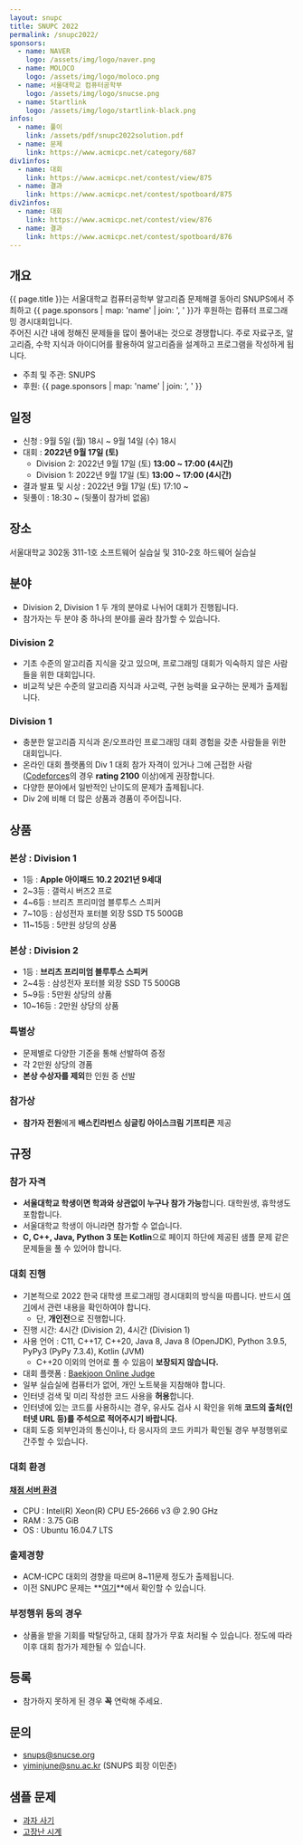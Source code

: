 ```yaml
---
layout: snupc
title: SNUPC 2022
permalink: /snupc2022/
sponsors:
  - name: NAVER
    logo: /assets/img/logo/naver.png
  - name: MOLOCO
    logo: /assets/img/logo/moloco.png
  - name: 서울대학교 컴퓨터공학부
    logo: /assets/img/logo/snucse.png
  - name: Startlink
    logo: /assets/img/logo/startlink-black.png
infos:
  - name: 풀이
    link: /assets/pdf/snupc2022solution.pdf
  - name: 문제
    link: https://www.acmicpc.net/category/687
div1infos:
  - name: 대회
    link: https://www.acmicpc.net/contest/view/875
  - name: 결과
    link: https://www.acmicpc.net/contest/spotboard/875
div2infos:
  - name: 대회
    link: https://www.acmicpc.net/contest/view/876
  - name: 결과
    link: https://www.acmicpc.net/contest/spotboard/876
---
```


## 개요
{{ page.title }}는 서울대학교 컴퓨터공학부 알고리즘 문제해결 동아리 SNUPS에서 주최하고 {{ page.sponsors | map: 'name' | join: ', ' }}가 후원하는 컴퓨터 프로그래밍 경시대회입니다.  
 주어진 시간 내에 정해진 문제들을 많이 풀어내는 것으로 경쟁합니다. 주로 자료구조, 알고리즘, 수학 지식과 아이디어를 활용하여 알고리즘을 설계하고 프로그램을 작성하게 됩니다.  
- 주최 및 주관: SNUPS
- 후원: {{ page.sponsors | map: 'name' | join: ', ' }}


## 일정
- 신청 : 9월 5일 (월) 18시 ~ 9월 14일 (수) 18시
- 대회 : **2022년 9월 17일 (토)**
    - Division 2: 2022년 9월 17일 (토) **13:00 ~ 17:00 (4시간)**
    - Division 1: 2022년 9월 17일 (토) **13:00 ~ 17:00 (4시간)**
- 결과 발표 및 시상 : 2022년 9월 17일 (토) 17:10 ~
- 뒷풀이 : 18:30 ~ (뒷풀이 참가비 없음)

## 장소
서울대학교 302동 311-1호 소프트웨어 실습실 및 310-2호 하드웨어 실습실

## 분야
- Division 2, Division 1 두 개의 분야로 나뉘어 대회가 진행됩니다.
- 참가자는 두 분야 중 하나의 분야를 골라 참가할 수 있습니다.

### Division 2
- 기초 수준의 알고리즘 지식을 갖고 있으며, 프로그래밍 대회가 익숙하지 않은 사람들을 위한 대회입니다.
- 비교적 낮은 수준의 알고리즘 지식과 사고력, 구현 능력을 요구하는 문제가 출제됩니다.

### Division 1
- 충분한 알고리즘 지식과 온/오프라인 프로그래밍 대회 경험을 갖춘 사람들을 위한 대회입니다.
- 온라인 대회 플랫폼의 Div 1 대회 참가 자격이 있거나 그에 근접한 사람([Codeforces](https://codeforces.com/)의 경우 **rating 2100** 이상)에게 권장합니다.
- 다양한 분야에서 일반적인 난이도의 문제가 출제됩니다.
- Div 2에 비해 더 많은 상품과 경품이 주어집니다.

## 상품

### 본상 : Division 1
- 1등 : **Apple 아이패드 10.2 2021년 9세대**
- 2~3등 : 갤럭시 버즈2 프로
- 4~6등 : 브리츠 프리미엄 블루투스 스피커
- 7~10등 : 삼성전자 포터블 외장 SSD T5 500GB
- 11~15등 : 5만원 상당의 상품

### 본상 : Division 2
- 1등 : **브리츠 프리미엄 블루투스 스피커**
- 2~4등 : 삼성전자 포터블 외장 SSD T5 500GB
- 5~9등 : 5만원 상당의 상품
- 10~16등 : 2만원 상당의 상품

### 특별상
- 문제별로 다양한 기준을 통해 선발하여 증정
- 각 2만원 상당의 경품
- **본상 수상자를 제외**한 인원 중 선발

### 참가상
- **참가자 전원**에게 **배스킨라빈스 싱글킹 아이스크림 기프티콘** 제공

## 규정

### 참가 자격
- **서울대학교 학생이면 학과와 상관없이 누구나 참가 가능**합니다. 대학원생, 휴학생도 포함합니다.
- 서울대학교 학생이 아니라면 참가할 수 없습니다.
- **C, C++, Java, Python 3 또는 Kotlin**으로 페이지 하단에 제공된 샘플 문제 같은 문제들을 풀 수 있어야 합니다.

### 대회 진행
- 기본적으로 2022 한국 대학생 프로그래밍 경시대회의 방식을 따릅니다. 반드시 [여기](http://icpckorea.org/archives/942)에서 관련 내용을 확인하여야 합니다.
    - 단, **개인전**으로 진행합니다.
- 진행 시간: 4시간 (Division 2), 4시간 (Division 1)
- 사용 언어 : C11, C++17, C++20, Java 8, Java 8 (OpenJDK), Python 3.9.5, PyPy3 (PyPy 7.3.4), Kotlin (JVM)
    - C++20 이외의 언어로 풀 수 있음이 **보장되지 않습니다.**
- 대회 플랫폼 : [Baekjoon Online Judge](https://www.acmicpc.net/)
- 일부 실습실에 컴퓨터가 없어, 개인 노트북을 지참해야 합니다.
- 인터넷 검색 및 미리 작성한 코드 사용을 **허용**합니다.
- 인터넷에 있는 코드를 사용하시는 경우, 유사도 검사 시 확인을 위해 **코드의 출처(인터넷 URL 등)를 주석으로 적어주시기 바랍니다.**
- 대회 도중 외부인과의 통신이나, 타 응시자의 코드 카피가 확인될 경우 부정행위로 간주할 수 있습니다.

### 대회 환경

#### [채점 서버 환경](https://www.acmicpc.net/help/judge)
- CPU : Intel(R) Xeon(R) CPU E5-2666 v3 @ 2.90 GHz
- RAM : 3.75 GiB
- OS : Ubuntu 16.04.7 LTS

### 출제경향
- ACM-ICPC 대회의 경향을 따르며 8~11문제 정도가 출제됩니다.
- 이전 SNUPC 문제는 **[여기](https://www.acmicpc.net/category/354)**에서 확인할 수 있습니다.

### 부정행위 등의 경우
- 상품을 받을 기회를 박탈당하고, 대회 참가가 무효 처리될 수 있습니다. 정도에 따라 이후 대회 참가가 제한될 수 있습니다.

## 등록
- 참가하지 못하게 된 경우 **꼭** 연락해 주세요.

## 문의
- [snups@snucse.org](mailto:snups@snucse.org)
- [yiminjune@snu.ac.kr](mailto:yiminjune@snu.ac.kr) (SNUPS 회장 이민준)

## 샘플 문제
- [과자 사기](https://www.acmicpc.net/problem/17450)
- [고장난 시계](https://www.acmicpc.net/problem/14710)